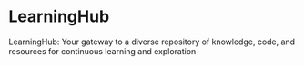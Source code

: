 # LearningHub
LearningHub: Your gateway to a diverse repository of knowledge, code, and resources for continuous learning and exploration
